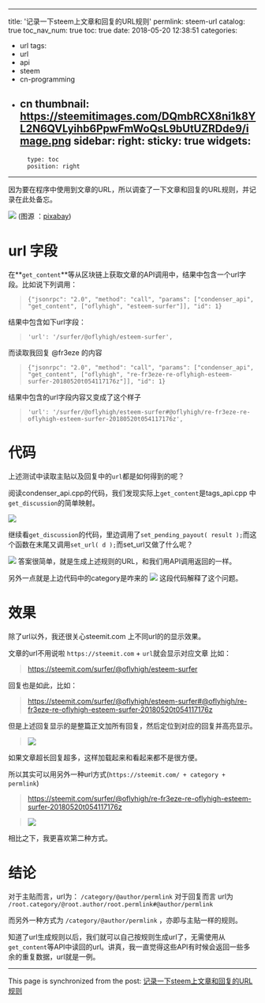 
---
title: '记录一下steem上文章和回复的URL规则'
permlink: steem-url
catalog: true
toc_nav_num: true
toc: true
date: 2018-05-20 12:38:51
categories:
- url
tags:
- url
- api
- steem
- cn-programming
- cn
thumbnail: https://steemitimages.com/DQmbRCX8ni1k8YL2N6QVLyihb6PpwFmWoQsL9bUtUZRDde9/image.png
sidebar:
    right:
        sticky: true
widgets:
    -
        type: toc
        position: right
---


因为要在程序中使用到文章的URL，所以调查了一下文章和回复的URL规则，并记录在此处备忘。

![](https://steemitimages.com/DQmbRCX8ni1k8YL2N6QVLyihb6PpwFmWoQsL9bUtUZRDde9/image.png)
(图源 ：[pixabay](https://pixabay.com/))

# url 字段

在**`get_content`**等从区块链上获取文章的API调用中，结果中包含一个url字段。比如说下列调用：
>`{"jsonrpc": "2.0", "method": "call", "params": ["condenser_api", "get_content", ["oflyhigh", "esteem-surfer"]], "id": 1}`

结果中包含如下url字段：
>`'url': '/surfer/@oflyhigh/esteem-surfer',`

而读取我回复 @fr3eze 的内容
>`{"jsonrpc": "2.0", "method": "call", "params": ["condenser_api", "get_content", ["oflyhigh", "re-fr3eze-re-oflyhigh-esteem-surfer-20180520t054117176z"]], "id": 1}`

结果中包含的url字段内容又变成了这个样子
>`'url': '/surfer/@oflyhigh/esteem-surfer#@oflyhigh/re-fr3eze-re-oflyhigh-esteem-surfer-20180520t054117176z',`



# 代码

上述测试中读取主贴以及回复中的`url`都是如何得到的呢？

阅读condenser_api.cpp的代码，我们发现实际上`get_content`是tags_api.cpp
中`get_discussion`的简单映射。

![](https://steemitimages.com/DQmVgCmwESK6B9m1bmxsJeqPz9qzBuXeYbkzHNm7RixGRhS/image.png)

继续看`get_discussion`的代码，里边调用了`set_pending_payout( result );`而这个函数在末尾又调用`set_url( d );`而set_url又做了什么呢？

![](https://steemitimages.com/DQmW1TKwuUS3WTwoqdjbSG3PifcTXBNzXF7RFHbt3ewRZ7y/image.png)
答案很简单，就是生成上述规则的URL，和我们用API调用返回的一样。

另外一点就是上边代码中的category是咋来的
![](https://steemitimages.com/DQmZAwKsoJj2RgRJgnVHbeRxRV47LWoNG6wZYjuXgYHuG2n/image.png)
这段代码解释了这个问题。

# 效果

除了url以外，我还很关心steemit.com 上不同url的的显示效果。

文章的url不用说啦
`https://steemit.com`  + `url`就会显示对应文章
比如：
>https://steemit.com/surfer/@oflyhigh/esteem-surfer

回复也是如此，比如：
>https://steemit.com/surfer/@oflyhigh/esteem-surfer#@oflyhigh/re-fr3eze-re-oflyhigh-esteem-surfer-20180520t054117176z

但是上述回复显示的是整篇正文加所有回复，然后定位到对应的回复并高亮显示。
>![](https://steemitimages.com/DQmVco2ewLvPFBcy3ajgZKSqXJu8xj5C67Kp6UXqjtJjoPR/image.png)

如果文章超长回复超多，这样加载起来和看起来都不是很方便。

所以其实可以用另外一种url方式(`https://steemit.com/ + category + permlink`)
>https://steemit.com/surfer/@oflyhigh/re-fr3eze-re-oflyhigh-esteem-surfer-20180520t054117176z

>![](https://steemitimages.com/DQmX4cfDrZ7pSGpzDCxDwx5UkF6EAWQHvk67bPvqgvTJBsH/image.png)

相比之下，我更喜欢第二种方式。

# 结论

对于主贴而言，url为： `/category/@author/permlink` 对于回复而言 url为 `/root.category/@root.author/root.permlink#@author/permlink`

而另外一种方式为 `/category/@author/permlink` ，亦即与主贴一样的规则。

知道了url生成规则以后，我们就可以自己按规则生成url了，无需使用从`get_content`等API中读回的url。讲真，我一直觉得这些API有时候会返回一些多余的重复数据，url就是一例。

- - -

This page is synchronized from the post: [记录一下steem上文章和回复的URL规则](https://steemit.com/@oflyhigh/steem-url)
